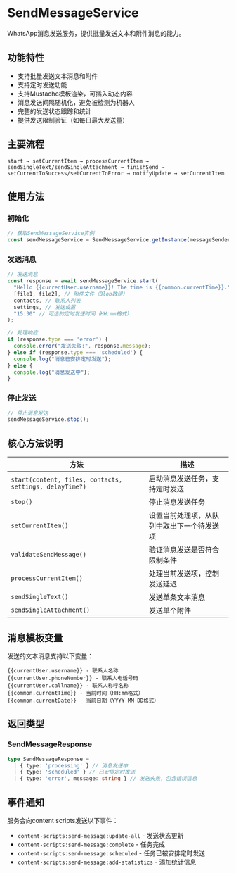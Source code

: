 # SendMessageService

WhatsApp消息发送服务，提供批量发送文本和附件消息的能力。

## 功能特性

- 支持批量发送文本消息和附件
- 支持定时发送功能
- 支持Mustache模板渲染，可插入动态内容
- 消息发送间隔随机化，避免被检测为机器人
- 完整的发送状态跟踪和统计
- 提供发送限制验证（如每日最大发送量）

## 主要流程

```
start → setCurrentItem → processCurrentItem → sendSingleText/sendSingleAttachment → finishSend → setCurrentToSuccess/setCurrentToError → notifyUpdate → setCurrentItem
```

## 使用方法

### 初始化

```typescript
// 获取SendMessageService实例
const sendMessageService = SendMessageService.getInstance(messageSender);
```

### 发送消息

```typescript
// 发送消息
const response = await sendMessageService.start(
  "Hello {{currentUser.username}}! The time is {{common.currentTime}}.", // 消息内容（支持Mustache模板）
  [file1, file2], // 附件文件（Blob数组）
  contacts, // 联系人列表
  settings, // 发送设置
  "15:30" // 可选的定时发送时间（HH:mm格式）
);

// 处理响应
if (response.type === 'error') {
  console.error("发送失败:", response.message);
} else if (response.type === 'scheduled') {
  console.log("消息已安排定时发送");
} else {
  console.log("消息发送中");
}
```

### 停止发送

```typescript
// 停止消息发送
sendMessageService.stop();
```

## 核心方法说明

| 方法 | 描述 |
| ---- | ---- |
| `start(content, files, contacts, settings, delayTime?)` | 启动消息发送任务，支持定时发送 |
| `stop()` | 停止消息发送任务 |
| `setCurrentItem()` | 设置当前处理项，从队列中取出下一个待发送项 |
| `validateSendMessage()` | 验证消息发送是否符合限制条件 |
| `processCurrentItem()` | 处理当前发送项，控制发送延迟 |
| `sendSingleText()` | 发送单条文本消息 |
| `sendSingleAttachment()` | 发送单个附件 |

## 消息模板变量

发送的文本消息支持以下变量：

```
{{currentUser.username}} - 联系人名称
{{currentUser.phoneNumber}} - 联系人电话号码
{{currentUser.callname}} - 联系人称呼名称
{{common.currentTime}} - 当前时间（HH:mm格式）
{{common.currentDate}} - 当前日期（YYYY-MM-DD格式）
```

## 返回类型

### SendMessageResponse

```typescript
type SendMessageResponse = 
  | { type: 'processing' } // 消息发送中
  | { type: 'scheduled' } // 已安排定时发送
  | { type: 'error', message: string } // 发送失败，包含错误信息
```

## 事件通知

服务会向content scripts发送以下事件：

- `content-scripts:send-message:update-all` - 发送状态更新
- `content-scripts:send-message:complete` - 任务完成
- `content-scripts:send-message:scheduled` - 任务已被安排定时发送
- `content-scripts:send-message:add-statistics` - 添加统计信息 